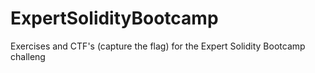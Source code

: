 # ExpertSolidityBootcamp
Exercises and CTF's (capture the flag) for the Expert Solidity Bootcamp challeng
